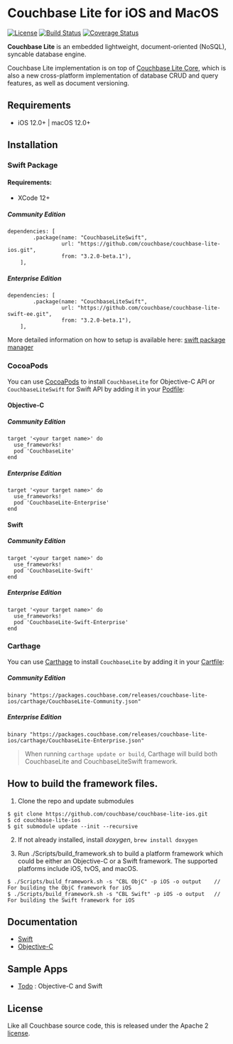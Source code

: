 
# Couchbase Lite for iOS and MacOS

[![License](https://img.shields.io/badge/License-Apache%202.0-blue.svg)](https://opensource.org/licenses/Apache-2.0) [![Build Status](https://travis-ci.org/couchbase/couchbase-lite-ios.svg?branch=master)](https://travis-ci.org/couchbase/couchbase-lite-ios) [![Coverage Status](https://coveralls.io/repos/github/couchbase/couchbase-lite-ios/badge.svg?branch=master)](https://coveralls.io/github/couchbase/couchbase-lite-ios?branch=master)

**Couchbase Lite** is an embedded lightweight, document-oriented (NoSQL), syncable database engine.

Couchbase Lite implementation is on top of [Couchbase Lite Core](https://github.com/couchbase/couchbase-lite-core), which is also a new cross-platform implementation of database CRUD and query features, as well as document versioning.


## Requirements
- iOS 12.0+ | macOS 12.0+


## Installation

### Swift Package 

#### Requirements:
- XCode 12+

##### Community Edition
```
dependencies: [
        .package(name: "CouchbaseLiteSwift",
                 url: "https://github.com/couchbase/couchbase-lite-ios.git", 
                 from: "3.2.0-beta.1"),
    ],
```

##### Enterprise Edition

```
dependencies: [
        .package(name: "CouchbaseLiteSwift",
                 url: "https://github.com/couchbase/couchbase-lite-swift-ee.git", 
                 from: "3.2.0-beta.1"),
    ],
```

More detailed information on how to setup is available here: [swift package manager](https://docs.couchbase.com/couchbase-lite/current/swift/start/swift-gs-install.html)

### CocoaPods

You can use [CocoaPods](https://cocoapods.org/) to install `CouchbaseLite` for Objective-C API or `CouchbaseLiteSwift` for Swift API by adding it in your [Podfile](https://guides.cocoapods.org/using/the-podfile.html):

#### Objective-C

##### Community Edition
```
target '<your target name>' do
  use_frameworks!
  pod 'CouchbaseLite'
end
```

##### Enterprise Edition
```
target '<your target name>' do
  use_frameworks!
  pod 'CouchbaseLite-Enterprise'
end
```

#### Swift

##### Community Edition
```
target '<your target name>' do
  use_frameworks!
  pod 'CouchbaseLite-Swift'
end
```

##### Enterprise Edition
```
target '<your target name>' do
  use_frameworks!
  pod 'CouchbaseLite-Swift-Enterprise'
end
```

### Carthage

You can use [Carthage](https://github.com/Carthage/Carthage) to install `CouchbaseLite` by adding it in your [Cartfile](https://github.com/Carthage/Carthage/blob/master/Documentation/Artifacts.md#cartfile):

##### Community Edition
```
binary "https://packages.couchbase.com/releases/couchbase-lite-ios/carthage/CouchbaseLite-Community.json"
```

##### Enterprise Edition
```
binary "https://packages.couchbase.com/releases/couchbase-lite-ios/carthage/CouchbaseLite-Enterprise.json"
```

> When running `carthage update or build`, Carthage will build both CouchbaseLite and CouchbaseLiteSwift framework.

## How to build the framework files.

1. Clone the repo and update submodules

```
$ git clone https://github.com/couchbase/couchbase-lite-ios.git
$ cd couchbase-lite-ios
$ git submodule update --init --recursive
```

2. If not already installed, install _doxygen_, `brew install doxygen`

3. Run ./Scripts/build_framework.sh to build a platform framework which could be either an Objective-C or a Swift framework. The supported platforms include iOS, tvOS, and macOS.

```
$ ./Scripts/build_framework.sh -s "CBL ObjC" -p iOS -o output    // For building the ObjC framework for iOS
$ ./Scripts/build_framework.sh -s "CBL Swift" -p iOS -o output   // For building the Swift framework for iOS
```

## Documentation

- [Swift](https://docs.couchbase.com/couchbase-lite/current/swift/quickstart.html)
- [Objective-C](https://docs.couchbase.com/couchbase-lite/current/objc/quickstart.html)

## Sample Apps

- [Todo](https://github.com/couchbaselabs/mobile-training-todo) : Objective-C and Swift


## License

Like all Couchbase source code, this is released under the Apache 2 [license](LICENSE).
